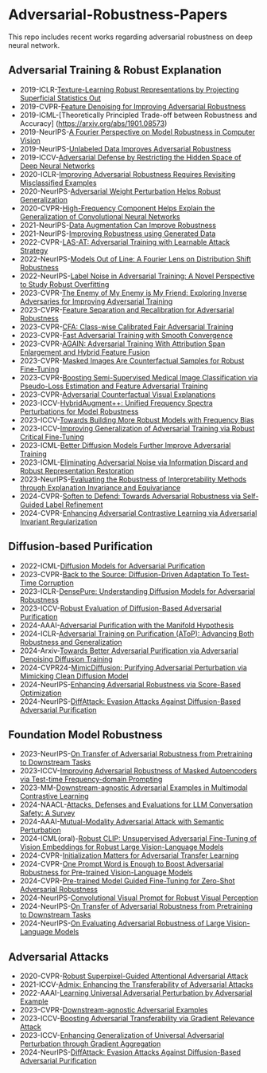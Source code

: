 # Adversarial-Robustness-Papers

This repo includes recent works regarding adversarial robustness on deep neural network.

## Adversarial Training & Robust Explanation

- 2019-ICLR-[Texture-Learning Robust Representations by Projecting Superficial Statistics Out](http://arxiv.org/abs/1903.06256)
- 2019-CVPR-[Feature Denoising for Improving Adversarial Robustness](https://openaccess.thecvf.com/content_CVPR_2019/html/Xie_Feature_Denoising_for_Improving_Adversarial_Robustness_CVPR_2019_paper.html)
- 2019-ICML-[Theoretically Principled Trade-off between Robustness and Accuracy] (https://arxiv.org/abs/1901.08573)
- 2019-NeurIPS-[A Fourier Perspective on Model Robustness in Computer Vision](https://arxiv.org/abs/1906.08988)
- 2019-NeurIPS-[Unlabeled Data Improves Adversarial Robustness](https://proceedings.neurips.cc/paper_files/paper/2019/hash/32e0bd1497aa43e02a42f47d9d6515ad-Abstract.html)
- 2019-ICCV-[Adversarial Defense by Restricting the Hidden Space of Deep Neural Networks](https://arxiv.org/abs/1904.00887)
- 2020-ICLR-[Improving Adversarial Robustness Requires Revisiting Misclassified Examples](https://openreview.net/forum?id=rklOg6EFwS)
- 2020-NeurIPS-[Adversarial Weight Perturbation Helps
  Robust Generalization](https://arxiv.org/abs/2004.05884)
- 2020-CVPR-[High-Frequency Component Helps Explain the Generalization of Convolutional Neural Networks](https://openaccess.thecvf.com/content_CVPR_2020/html/Wang_High-Frequency_Component_Helps_Explain_the_Generalization_of_Convolutional_Neural_Networks_CVPR_2020_paper.html)
- 2021-NeurIPS-[Data Augmentation Can Improve Robustness](https://proceedings.neurips.cc/paper/2021/hash/fb4c48608ce8825b558ccf07169a3421-Abstract.html)
- 2021-NeurIPS-[Improving Robustness using Generated Data](http://arxiv.org/abs/2110.09468)
- 2022-CVPR-[LAS-AT: Adversarial Training with Learnable Attack Strategy](https://arxiv.org/abs/2203.06616)
- 2022-NeurIPS-[Models Out of Line: A Fourier Lens on Distribution Shift Robustness](https://proceedings.neurips.cc/paper_files/paper/2022/hash/48736dba3b8d933fabbfdb4f22a7be71-Abstract-Conference.html)
- 2022-NeurIPS-[Label Noise in Adversarial Training: A Novel Perspective to Study Robust Overfitting](https://openreview.net/forum?id=9_O9mTLYJQp)
- 2023-CVPR-[The Enemy of My Enemy is My Friend: Exploring Inverse Adversaries for Improving Adversarial Training](https://arxiv.org/abs/2211.00525)
- 2023-CVPR-[Feature Separation and Recalibration for Adversarial Robustness](https://arxiv.org/abs/2303.13846)
- 2023-CVPR-[CFA: Class-wise Calibrated Fair Adversarial Training](https://arxiv.org/abs/2303.14460)
- 2023-CVPR-[Fast Adversarial Training with Smooth Convergence](https://openaccess.thecvf.com/content/ICCV2023/html/Zhao_Fast_Adversarial_Training_with_Smooth_Convergence_ICCV_2023_paper.html)
- 2023-CVPR-[AGAIN: Adversarial Training With Attribution Span Enlargement and Hybrid Feature Fusion](https://openaccess.thecvf.com/content/CVPR2023/html/Yin_AGAIN_Adversarial_Training_With_Attribution_Span_Enlargement_and_Hybrid_Feature_CVPR_2023_paper.html)
- 2023-CVPR-[Masked Images Are Counterfactual Samples for Robust Fine-Tuning](https://openaccess.thecvf.com/content/CVPR2023/html/Xiao_Masked_Images_Are_Counterfactual_Samples_for_Robust_Fine-Tuning_CVPR_2023_paper.html)
- 2023-CVPR-[Boosting Semi-Supervised Medical Image Classification via Pseudo-Loss Estimation and Feature Adversarial Training](https://openaccess.thecvf.com/content/CVPR2023/html/Zeng_PEFAT_Boosting_Semi-Supervised_Medical_Image_Classification_via_Pseudo-Loss_Estimation_and_CVPR_2023_paper.html)
- 2023-CVPR-[Adversarial Counterfactual Visual Explanations](https://openaccess.thecvf.com/content/CVPR2023/html/Jeanneret_Adversarial_Counterfactual_Visual_Explanations_CVPR_2023_paper.html)
- 2023-ICCV-[HybridAugment++: Unified Frequency Spectra Perturbations for Model Robustness](https://openaccess.thecvf.com/content/ICCV2023/html/Yucel_HybridAugment_Unified_Frequency_Spectra_Perturbations_for_Model_Robustness_ICCV_2023_paper.html)
- 2023-ICCV-[Towards Building More Robust Models with Frequency Bias](https://arxiv.org/abs/2307.09763)
- 2023-ICCV-[Improving Generalization of Adversarial Training via Robust Critical Fine-Tuning](http://arxiv.org/abs/2308.02533)
- 2023-ICML-[Better Diffusion Models Further Improve Adversarial Training](https://arxiv.org/abs/2302.04638)
- 2023-ICML-[Eliminating Adversarial Noise via Information Discard and Robust Representation Restoration](https://proceedings.mlr.press/v202/zhou23b/zhou23b.pdf)
- 2023-NeurIPS-[Evaluating the Robustness of Interpretability Methods through Explanation Invariance and Equivariance](https://proceedings.neurips.cc/paper_files/paper/2023/hash/e1f418450107c4a0ddc16d008d131573-Abstract-Conference.html)
- 2024-CVPR-[Soften to Defend: Towards Adversarial Robustness via Self-Guided Label Refinement](https://arxiv.org/abs/2403.09101)
- 2024-CVPR-[Enhancing Adversarial Contrastive Learning via Adversarial Invariant Regularization](https://arxiv.org/abs/2305.00374)

## Diffusion-based Purification

- 2022-ICML-[Diffusion Models for Adversarial Purification](http://arxiv.org/abs/2205.07460)
- 2023-CVPR-[Back to the Source: Diffusion-Driven Adaptation To Test-Time Corruption](https://github.com/shiyegao/DDA)
- 2023-ICLR-[DensePure: Understanding Diffusion Models for Adversarial Robustness](https://arxiv.org/abs/2211.00322)
- 2023-ICCV-[Robust Evaluation of Diffusion-Based Adversarial Purification](https://openaccess.thecvf.com/content/ICCV2023/html/Lee_Robust_Evaluation_of_Diffusion-Based_Adversarial_Purification_ICCV_2023_paper.html)
- 2024-AAAI-[Adversarial Purification with the Manifold Hypothesis](https://ojs.aaai.org/index.php/AAAI/article/view/29574)
- 2024-ICLR-[Adversarial Training on Purification (AToP): Advancing Both Robustness and Generalization](http://arxiv.org/abs/2401.16352)
- 2024-Arxiv-[Towards Better Adversarial Purification via Adversarial Denoising Diffusion Training](https://arxiv.org/abs/2404.14309v1)
- 2024-CVPR24-[MimicDiffusion: Purifying Adversarial Perturbation via Mimicking Clean Diffusion Model](https://arxiv.org/abs/2312.04802)
- 2024-NeurIPS-[Enhancing Adversarial Robustness via Score-Based Optimization](https://arxiv.org/abs/2307.04333)
- 2024-NeurIPS-[DiffAttack: Evasion Attacks Against Diffusion-Based Adversarial Purification](https://arxiv.org/abs/2311.16124)

## Foundation Model Robustness

- 2023-NeurIPS-[On Transfer of Adversarial Robustness from Pretraining to Downstream Tasks](https://arxiv.org/abs/2208.03835)
- 2023-ICCV-[Improving Adversarial Robustness of Masked Autoencoders via Test-time Frequency-domain Prompting](https://openaccess.thecvf.com/content/ICCV2023/html/Huang_Improving_Adversarial_Robustness_of_Masked_Autoencoders_via_Test-time_Frequency-domain_Prompting_ICCV_2023_paper.html)
- 2023-MM-[Downstream-agnostic Adversarial Examples in Multimodal Contrastive Learning](https://doi.org/10.1145/3581783.3612454)
- 2024-NAACL-[Attacks, Defenses and Evaluations for LLM Conversation Safety: A Survey](https://arxiv.org/abs/2402.09283)
- 2024-AAAI-[Mutual-Modality Adversarial Attack with Semantic Perturbation](https://arxiv.org/abs/2312.12768)
- 2024-ICML(oral)-[Robust CLIP: Unsupervised Adversarial Fine-Tuning of Vision Embeddings for Robust Large Vision-Language Models](https://arxiv.org/abs/2402.12336)
- 2024-CVPR-[Initialization Matters for Adversarial Transfer Learning](https://arxiv.org/abs/2312.05716)
- 2024-CVPR-[One Prompt Word is Enough to Boost Adversarial Robustness for Pre-trained Vision-Language Models](https://openaccess.thecvf.com/content/CVPR2024/html/Li_One_Prompt_Word_is_Enough_to_Boost_Adversarial_Robustness_for_CVPR_2024_paper.html)
- 2024-CVPR-[Pre-trained Model Guided Fine-Tuning for Zero-Shot Adversarial Robustness](https://openaccess.thecvf.com/content/CVPR2024/html/Wang_Pre-trained_Model_Guided_Fine-Tuning_for_Zero-Shot_Adversarial_Robustness_CVPR_2024_paper.html)
- 2024-NeurIPS-[Convolutional Visual Prompt for Robust Visual Perception](https://proceedings.neurips.cc/paper_files/paper/2023/hash/58be158bf831a706b1a66cffbc401cac-Abstract-Conference.html)
- 2024-NeurIPS-[On Transfer of Adversarial Robustness from Pretraining to Downstream Tasks](https://proceedings.neurips.cc/paper_files/paper/2023/hash/b9801626a6ffaf6664af1e983dbd0094-Abstract-Conference.html)
- 2024-NeurIPS-[On Evaluating Adversarial Robustness of Large Vision-Language Models](https://arxiv.org/abs/2305.16934)

## Adversarial Attacks

- 2020-CVPR-[Robust Superpixel-Guided Attentional Adversarial Attack](https://ieeexplore.ieee.org/abstract/document/9157746)
- 2021-ICCV-[Admix: Enhancing the Transferability of Adversarial Attacks](https://openaccess.thecvf.com/content/ICCV2021/html/Wang_Admix_Enhancing_the_Transferability_of_Adversarial_Attacks_ICCV_2021_paper.html)
- 2022-AAAI-[Learning Universal Adversarial Perturbation by Adversarial Example](https://ojs.aaai.org/index.php/AAAI/article/view/20023)
- 2023-CVPR-[Downstream-agnostic Adversarial Examples](https://openaccess.thecvf.com/content/ICCV2023/html/Zhou_Downstream-agnostic_Adversarial_Examples_ICCV_2023_paper.html)
- 2023-ICCV-[Boosting Adversarial Transferability via Gradient Relevance Attack](https://openaccess.thecvf.com/content/ICCV2023/html/Zhu_Boosting_Adversarial_Transferability_via_Gradient_Relevance_Attack_ICCV_2023_paper.html)
- 2023-ICCV-[Enhancing Generalization of Universal Adversarial Perturbation through Gradient Aggregation](https://openaccess.thecvf.com/content/ICCV2023/html/Liu_Enhancing_Generalization_of_Universal_Adversarial_Perturbation_through_Gradient_Aggregation_ICCV_2023_paper.html)
- 2024-NeurIPS-[DiffAttack: Evasion Attacks Against Diffusion-Based Adversarial Purification](https://arxiv.org/abs/2311.16124)
